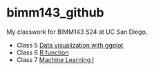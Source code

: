 # bimm143_github
My classwork for BIMM143 S24 at UC San Diego.

- Class 5 [Data visualization with ggplot](https://github.com/agu1102/bimm143_github/blob/main/class05/class05.pdf)
- Class 6 [R function](https://github.com/agu1102/bimm143_github/blob/main/class06/HW-Class-6--R-Functions-.pdf)
- Class 7 [Machine Learning I](https://github.com/agu1102/bimm143_github/blob/main/class07/class07.pdf)
